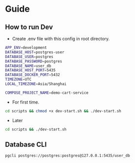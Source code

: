 # Guide

## How to run Dev

- Create .env file with this config in root directory.

```bash
APP_ENV=development
DATABASE_HOST=postgres-user
DATABASE_USER=postgres
DATABASE_PASSWORD=postgres
DATABASE_NAME=user_db
DATABASE_HOST_PORT=5435
DATABASE_DOCKER_PORT=5432
TIMEZONE=UTC
LOCAL_TIMEZONE=Asia/Shanghai

COMPOSE_PROJECT_NAME=demo-cart-service
```

- For first time.

```bash
cd scripts && chmod +x dev-start.sh && ./dev-start.sh
```

- Later

```bash
cd scripts && ./dev-start.sh
```

## Database CLI

```bash
pgcli postgres://postgres:postgres@127.0.0.1:5435/user_db
```
